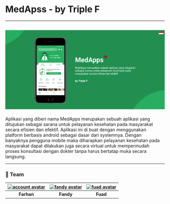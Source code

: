 # MedApss - by Triple F

---

## [![cover][]][cover]
Aplikasi yang diberi nama MedApps merupakan sebuah aplikasi yang ditujukan sebagai sarana untuk pelayanan kesehatan pada masyarakat secara efisien dan efektif. Aplikasi ini di buat dengan menggunakan platform berbasis android sebagai dasar dari systemnya. Dengan banyaknya pengguna mobile maka diharapkan pelayanan kesehatan pada masyarakat dapat dilakukan juga secara virtual untuk mempermudah proses konsultasi dengan dokter tanpa harus bertatap muka secara langsung. 

---

### 🚧 Team 
| [![account avatar][]][github account]|[![fandy avatar][]][fandy account]|[![fuad avatar][]][fuad account]|
| :-----: |:-----: |:-----: |
|   **Farhan**  |**Fandy**|**Fuad**|


 <br>

[cover]: https://github.com/farhanfadila1717/med-apps-ui-ux/blob/master/cover.png
[account avatar]: https://avatars.githubusercontent.com/u/43161050?s=80
[github account]: https://github.com/farhanfadila1717
[fandy avatar]: https://avatars.githubusercontent.com/u/22866777?s=80
[fandy account]: https://github.com/fandyramadhan
[fuad avatar]: https://avatars.githubusercontent.com/u/89235793?s=80
[fuad account]: https://github.com/Fuadzulyansah